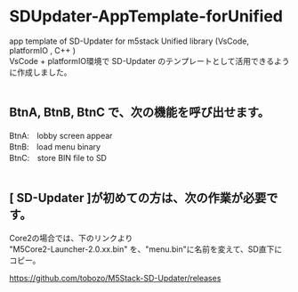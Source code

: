 # SDUpdater-AppTemplate-forUnified
app template of SD-Updater for m5stack Unified library (VsCode,  platformIO , C++ )<br>
VsCode + platformIO環境で SD-Updater のテンプレートとして活用できるように作成しました。<br>
<br>

## BtnA, BtnB, BtnC で、次の機能を呼び出せます。<br>
BtnA:　lobby screen appear<br>
BtnB:　load menu binary<br>
BtnC:　store BIN file to SD<br>
<br>

## [ SD-Updater ]が初めての方は、次の作業が必要です。<br>
Core2の場合では、下のリンクより<br>
"M5Core2-Launcher-2.0.xx.bin" を、"menu.bin"に名前を変えて、SD直下にコピー。<br>

https://github.com/tobozo/M5Stack-SD-Updater/releases <br>

<br><br>

